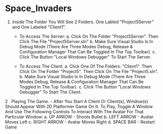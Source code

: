 # Space_Invaders

1. Inside The Folder You Will See 2 Folders. One Labled "Project5Server" and One Labeled "Client1". 

    - To Access The Server:
        a. Click On The Folder "Project5Server". Then Click The File "Project5Server.sln"
        b. Make Sure Visual Studio Is In Debug Mode (There Are Three Modes Debug, Release & Configuration Manager That Can Be Toggled In The Top Toolbar).
        c. Click The Button "Local Windows Debugger" To Start The Server.

    - To Access The Client:
        a. Click One Of The Folders: "Client1". Then Click On The Folder "Project5". Then Click On The File "Project5.sln".
        b. Make Sure Visual Studio Is In Debug Mode (There Are Three Modes Debug, Release & Configuration Manager That Can Be Toggled In The Top Toolbar).
        c. Click The Button "Local Windows Debugger" To Start The Client.

2 . Playing The Game.
    - After You Start A Client Or Client(s), Window(s) Should Appear With 2D Platformer Game On It. To Play, Toggle A Window And Use The Following Controls To Interact With The Avatar For That Particular Window:
        a. UP ARROW - Shoots Bullet
        b. LEFT ARROW - Avatar Moves Left 
        c. RIGHT ARROW - Avatar Moves Right
        d. SPACE BAR - Restart Game
